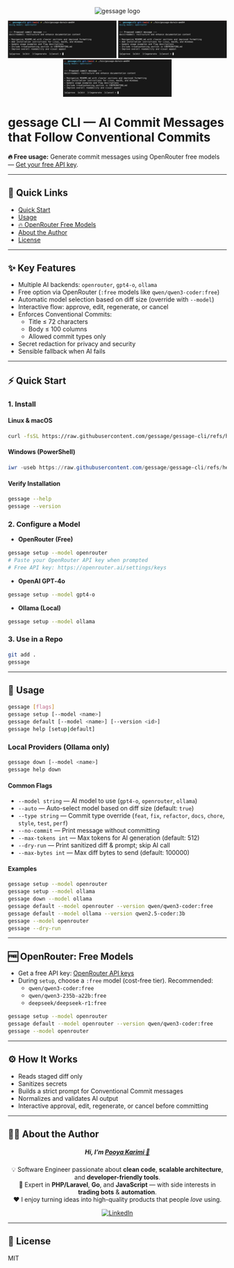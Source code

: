 <div align="center">
  <img height="100" src="https://avatars.githubusercontent.com/u/226575780?s=200&v=4" alt="gessage logo" />
</div>

<p align="center" >
  <img src="https://github.com/gessage/.github/blob/main/Screenshot1.png?raw=true" alt="Screenshot 1" width="250"/>
  <img src="https://github.com/gessage/.github/blob/main/Screenshot1.png?raw=true" alt="Screenshot 1" width="250"/>
  <img src="https://github.com/gessage/.github/blob/main/Screenshot1.png?raw=true" alt="Screenshot 1" width="250"/>
</p>

# gessage CLI — AI Commit Messages that Follow Conventional Commits

**🔥 Free usage:** Generate commit messages using OpenRouter free models — [Get your free API key](https://openrouter.ai/settings/keys).

---

## 🚀 Quick Links

- [Quick Start](#-quick-start)
- [Usage](#-usage)
- [🔥 OpenRouter Free Models](#-openrouter-free-models)
- [About the Author](#-about-the-author)
- [License](#-license)

---

## ✨ Key Features

- Multiple AI backends: `openrouter`, `gpt4-o`, `ollama`
- Free option via OpenRouter (`:free` models like `qwen/qwen3-coder:free`)
- Automatic model selection based on diff size (override with `--model`)
- Interactive flow: approve, edit, regenerate, or cancel
- Enforces Conventional Commits:
  - Title ≤ 72 characters
  - Body ≤ 100 columns
  - Allowed commit types only
- Secret redaction for privacy and security
- Sensible fallback when AI fails

---

## ⚡ Quick Start

### 1. Install

#### Linux & macOS

```bash
curl -fsSL https://raw.githubusercontent.com/gessage/gessage-cli/refs/heads/main/install.sh | bash
```

#### Windows (PowerShell)

```powershell
iwr -useb https://raw.githubusercontent.com/gessage/gessage-cli/refs/heads/main/install.ps1 | iex
```

#### Verify Installation

```bash
gessage --help
gessage --version
```

### 2. Configure a Model

- **OpenRouter (Free)**

```bash
gessage setup --model openrouter
# Paste your OpenRouter API key when prompted
# Free API key: https://openrouter.ai/settings/keys
```

- **OpenAI GPT‑4o**

```bash
gessage setup --model gpt4-o
```

- **Ollama (Local)**

```bash
gessage setup --model ollama
```

### 3. Use in a Repo

```bash
git add .
gessage
```

---

## 📖 Usage

```bash
gessage [flags]
gessage setup [--model <name>]
gessage default [--model <name>] [--version <id>]
gessage help [setup|default]
```

### Local Providers (Ollama only)

```bash
gessage down [--model <name>]
gessage help down
```

#### Common Flags

- `--model string` — AI model to use (`gpt4-o`, `openrouter`, `ollama`)
- `--auto` — Auto-select model based on diff size (default: `true`)
- `--type string` — Commit type override (`feat`, `fix`, `refactor`, `docs`, `chore`, `style`, `test`, `perf`)
- `--no-commit` — Print message without committing
- `--max-tokens int` — Max tokens for AI generation (default: 512)
- `--dry-run` — Print sanitized diff & prompt; skip AI call
- `--max-bytes int` — Max diff bytes to send (default: 100000)

#### Examples

```bash
gessage setup --model openrouter
gessage setup --model ollama
gessage down --model ollama
gessage default --model openrouter --version qwen/qwen3-coder:free
gessage default --model ollama --version qwen2.5-coder:3b
gessage --model openrouter
gessage --dry-run
```

---

## 🆓 OpenRouter: Free Models

- Get a free API key: [OpenRouter API keys](https://openrouter.ai/settings/keys)
- During `setup`, choose a `:free` model (cost-free tier). Recommended:
  - `qwen/qwen3-coder:free`
  - `qwen/qwen3-235b-a22b:free`
  - `deepseek/deepseek-r1:free`

```bash
gessage setup --model openrouter
gessage default --model openrouter --version qwen/qwen3-coder:free
gessage --model openrouter
```

---

## ⚙️ How It Works

- Reads staged diff only
- Sanitizes secrets
- Builds a strict prompt for Conventional Commit messages
- Normalizes and validates AI output
- Interactive approval, edit, regenerate, or cancel before committing

---

## 👨‍💻 About the Author

<div align="center">

##### Hi, I’m [**Pooya Karimi** 🚀](https://github.com/ispooya)

💡 Software Engineer passionate about **clean code**, **scalable architecture**, and **developer-friendly tools**.  
🔧 Expert in **PHP/Laravel**, **Go**, and **JavaScript** — with side interests in **trading bots** & **automation**.  
❤️ I enjoy turning ideas into high-quality products that people *love* using.

[![LinkedIn](https://img.shields.io/badge/LinkedIn-0A66C2?logo=linkedin&logoColor=white&style=for-the-badge)](https://www.linkedin.com/in/ispooya)

</div>

---

## 📄 License

MIT

